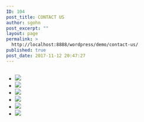 ```yaml
---
ID: 104
post_title: CONTACT US
author: sgohn
post_excerpt: ""
layout: page
permalink: >
  http://localhost:8888/wordpress/demo/contact-us/
published: true
post_date: 2017-11-12 20:47:27
---
```

<head>
<meta charset="utf-8">

<meta name="viewport" content="width=device-width, initial-scale=1.0">
<title>Foundation 5</title>

<link rel="stylesheet" href="https://cdnjs.cloudflare.com/ajax/libs/foundation/5.5.3/css/normalize.min.css">
<link rel="stylesheet" href="https://cdnjs.cloudflare.com/ajax/libs/foundation/5.5.3/css/foundation.min.css">
<link href='https://cdnjs.cloudflare.com/ajax/libs/foundicons/3.0.0/foundation-icons.css' rel='stylesheet' type='text/css'>

<script src="https://cdnjs.cloudflare.com/ajax/libs/modernizr/2.8.3/modernizr.min.js"></script>
</head>
<body>

<div class="large-12 columns">

<ul class="clearing-thumbs small-block-grid-1 medium-block-grid-3 large-block-grid-3" data-clearing>
<li>
<span style="border-radius: 50%;"><a href="https://placehold.it/300x300&text=[img]"><img data-caption="caption here..." src="https://placehold.it/300x300&text=[img]"></a></span>
</li>
<li>
<a href="https://placehold.it/300x300&text=[img]"><img data-caption="caption 2 here..." src="https://placehold.it/300x300&text=[img]"></a>
</li>
<li>
<a href="https://placehold.it/800x500&text=[img]"><img data-caption="caption 3 here..." src="https://placehold.it/800x500&text=[img]"></a>
</li>
<li>
<a href="https://placehold.it/800x500&text=[img]"><img data-caption="caption 4 here..." src="https://placehold.it/800x500&text=[img]"></a>
</li>
<li>
<a href="https://placehold.it/800x500&text=[img]"><img data-caption="caption 5 here..." src="https://placehold.it/800x500&text=[img]"></a>
</li>
<li>
<a href="https://placehold.it/800x500&text=[img]"><img data-caption="caption 6 here..." src="https://placehold.it/800x500&text=[img]"></a>
</li>
</ul>
</div>
</div>

<script src="https://code.jquery.com/jquery-2.1.4.min.js"></script>
<script src="https://cdnjs.cloudflare.com/ajax/libs/foundation/5.5.3/js/foundation.min.js"></script>
<script>
      $(document).foundation();
    </script>
</body>